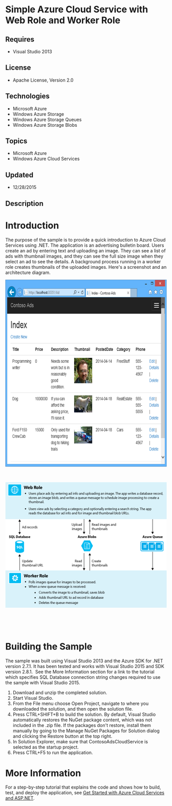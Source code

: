 # Simple Azure Cloud Service with Web Role and Worker Role
## Requires
- Visual Studio 2013
## License
- Apache License, Version 2.0
## Technologies
- Microsoft Azure
- Windows Azure Storage
- Windows Azure Storage Queues
- Windows Azure Storage Blobs
## Topics
- Microsoft Azure
- Windows Azure Cloud Services
## Updated
- 12/28/2015
## Description

<h1>Introduction</h1>
<p>The purpose of the sample is to provide a quick introduction to Azure Cloud Services using&nbsp;.NET. The application is an advertising bulletin board. Users create an ad by entering text and uploading an image. They can see a list of ads with thumbnail
 images, and they can see the full size image when they select an ad to see the details. A background process running in a worker role creates thumbnails of the uploaded images. Here's a screenshot and an architecture diagram.</p>
<p><img id="114261" src="114261-list.png" alt="" width="717" height="583"></p>
<p>&nbsp;</p>
<p><img id="122143" src="122143-apparchitecturecloudservice.png" alt="" width="536" height="392"></p>
<p>&nbsp;</p>
<p>&nbsp;</p>
<h1><span>Building the Sample</span></h1>
<p><span>The sample&nbsp;was built using Visual Studio 2013 and the Azure SDK for .NET version 2.7.1. It has been tested and works with Visual Studio 2015 and SDK version 2.8.1.&nbsp; See the More Information section for a link to the tutorial which specifies
 SQL Database connection string changes required to use the sample with Visual Studio 2015.<br>
</span></p>
<ol>
<li>Download and unzip the completed solution. </li><li>Start Visual Studio. </li><li>From the File menu choose Open Project, navigate to where you downloaded the solution, and then open the solution file.
</li><li>Press CTRL&#43;SHIFT&#43;B to build the solution. By default, Visual Studio automatically restores the NuGet package content, which was not included in the .zip file. If the packages don't restore, install them manually by going to the Manage NuGet Packages for
 Solution dialog and clicking the Restore button at the top right. </li><li>In Solution Explorer, make sure that ContosoAdsCloudService is selected as the startup project.
</li><li>Press CTRL&#43;F5 to run the application. </li></ol>
<h1>More Information</h1>
<p>For a step-by-step tutorial that explains the code and shows how to build, test, and deploy the application, see
<a href="http://azure.microsoft.com/en-us/documentation/articles/cloud-services-dotnet-get-started/">
Get Started with Azure Cloud Services and ASP.NET</a>.</p>
